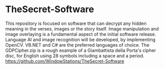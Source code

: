 # TheSecret-Software
This repository is focused on software that can decrypt any hidden meaning in the verses, images or the story itself. Image manipulation and image overlaying is a fundamental aspect of the initial software release. Language AI and image recognition will be developed, by implementing OpenCV. VB.NET and C# are the preferred languages of choice.
The GDPCipher.zip is a rough example of a Giambattista della Porta's cipher disc, for English using 28 symbols including a space and a period.
https://github.com/WindowStations/TheSecret-Software
